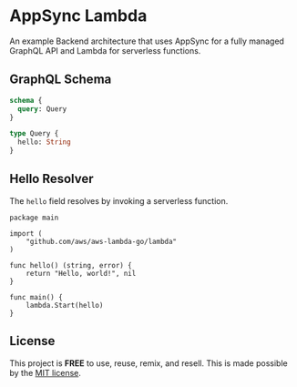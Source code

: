 # AppSync Lambda

An example Backend architecture that uses AppSync for a fully
managed GraphQL API and Lambda for serverless functions.

## GraphQL Schema

```graphql
schema {
  query: Query
}

type Query {
  hello: String
}
```

## Hello Resolver

The `hello` field resolves by invoking a serverless function.

```golang
package main

import (
    "github.com/aws/aws-lambda-go/lambda"
)

func hello() (string, error) {
    return "Hello, world!", nil
}

func main() {
    lambda.Start(hello)
}
```

## License

This project is __FREE__ to use, reuse, remix, and resell.
This is made possible by the [MIT license](/LICENSE).
